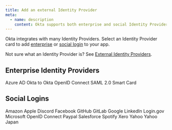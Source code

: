 ```yaml
---
title: Add an external Identity Provider
meta:
  - name: description
    content: Okta supports both enterprise and social Identity Providers (social login).
---
```


Okta integrates with many Identity Providers. Select an Identity Provider card to add [enterprise](#enterprise-identity-providers) or [social login](#social-logins) to your app.

Not sure what an Identity Provider is? See [External Identity Providers](/docs/concepts/identity-providers/).

## Enterprise Identity Providers

<Cards>
  <Card href="/docs/guides/add-an-external-idp/azure/main/" headerImage="/img/idp-logos/azure.svg">Azure AD</Card>
  <Card href="/docs/guides/add-an-external-idp/oktatookta/main/" headerImage="/img/idp-logos/okta.svg">Okta to Okta</Card>
  <Card href="/docs/guides/add-an-external-idp/openidconnect/main/" headerImage="/img/idp-logos/oidc.png">OpenID Connect</Card>
   <Card href="/docs/guides/add-an-external-idp/saml2/main/" headerImage="/img/idp-logos/saml.png">SAML 2.0</Card>
  <Card href="https://help.okta.com/okta_help.htm?id=ext-idp-smart-card-expression" headerImage="/img/idp-logos/smart-card.png">Smart Card</Card>
</Cards>

## Social Logins

<Cards>
  <Card href="/docs/guides/social-login/amazon/main" headerImage="/img/idp-logos/amazon.png">Amazon</Card>
  <Card href="/docs/guides/social-login/apple/main/" headerImage="/img/idp-logos/apple.png">Apple</Card>
  <Card href="/docs/guides/social-login/discord/main/" headerImage="/img/idp-logos/discord.svg">Discord</Card>
  <Card href="/docs/guides/social-login/facebook/main/" headerImage="/img/idp-logos/facebook.png">Facebook</Card>
  <Card href="/docs/guides/social-login/github/main" headerImage="/img/idp-logos/github.png">GitHub</Card>
  <Card href="/docs/guides/social-login/gitlab/main" headerImage="/img/idp-logos/gitlab.svg">GitLab</Card>
  <Card href="/docs/guides/social-login/google/main/" headerImage="/img/idp-logos/google.svg">Google</Card>
  <Card href="/docs/guides/social-login/linkedin/main/" headerImage="/img/idp-logos/linkedin.png">LinkedIn</Card>
  <Card href="/docs/guides/add-logingov-idp/main/" headerImage="/img/idp-logos/login-gov-logo.svg">Login.gov</Card>
  <Card href="/docs/guides/social-login/microsoft/main/" headerImage="/img/idp-logos/microsoft.svg">Microsoft</Card>
  <Card href="/docs/guides/add-an-external-idp/openidconnect/main/" headerImage="/img/idp-logos/oidc.png">OpenID Connect</Card>
  <Card href="/docs/guides/social-login/paypal/main" headerImage="/img/idp-logos/paypal.png">Paypal</Card>
  <Card href="/docs/guides/social-login/salesforce/main" headerImage="/img/idp-logos/salesforce.svg">Salesforce</Card>
  <Card href="/docs/guides/social-login/spotify/main" headerImage="/img/idp-logos/spotify.png">Spotify</Card>
  <Card href="/docs/guides/social-login/xero/main" headerImage="/img/idp-logos/xero.png">Xero</Card>
  <Card href="/docs/guides/social-login/yahoo/main" headerImage="/img/idp-logos/yahoo.png">Yahoo</Card>
  <Card href="/docs/guides/social-login/yahoojp/main" headerImage="/img/idp-logos/yahoojp.svg">Yahoo Japan</Card>
</Cards>
